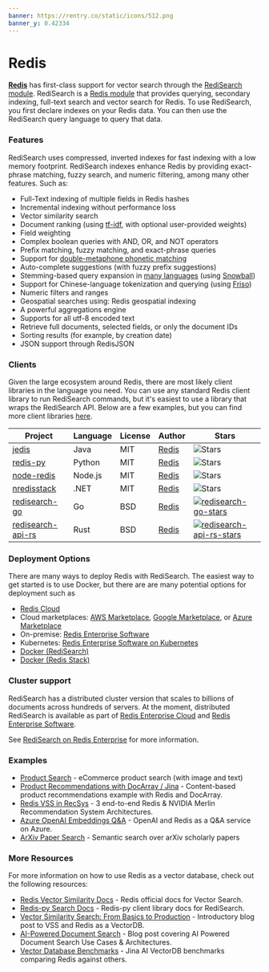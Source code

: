 ```yaml
---
banner: https://rentry.co/static/icons/512.png
banner_y: 0.42334
---
```


# Redis


**[Redis](https://redis.io)** has first-class support for vector search through the [RediSearch module](https://github.com/RediSearch/RediSearch). RediSearch is a [Redis module](https://redis.io/modules) that provides querying, secondary indexing, full-text search and vector search for Redis. To use RediSearch, you first declare indexes on your Redis data. You can then use the RediSearch query language to query that data.

### Features

RediSearch uses compressed, inverted indexes for fast indexing with a low memory footprint. RediSearch indexes enhance Redis by providing exact-phrase matching, fuzzy search, and numeric filtering, among many other features. Such as:

* Full-Text indexing of multiple fields in Redis hashes
* Incremental indexing without performance loss
* Vector similarity search
* Document ranking (using [tf-idf](https://en.wikipedia.org/wiki/Tf%E2%80%93idf), with optional user-provided weights)
* Field weighting
* Complex boolean queries with AND, OR, and NOT operators
* Prefix matching, fuzzy matching, and exact-phrase queries
* Support for [double-metaphone phonetic matching](https://redis.io/docs/stack/search/reference/phonetic_matching/)
* Auto-complete suggestions (with fuzzy prefix suggestions)
* Stemming-based query expansion in [many languages](https://redis.io/docs/stack/search/reference/stemming/) (using [Snowball](http://snowballstem.org/))
* Support for Chinese-language tokenization and querying (using [Friso](https://github.com/lionsoul2014/friso))
* Numeric filters and ranges
* Geospatial searches using: Redis geospatial indexing
* A powerful aggregations engine
* Supports for all utf-8 encoded text
* Retrieve full documents, selected fields, or only the document IDs
* Sorting results (for example, by creation date)
* JSON support through RedisJSON

### Clients

Given the large ecosystem around Redis, there are most likely client libraries in the language you need. You can use any standard Redis client library to run RediSearch commands, but it's easiest to use a library that wraps the RediSearch API. Below are a few examples, but you can find more client libraries [here](https://redis.io/resources/clients/).

| Project | Language | License | Author | Stars |
|----------|---------|--------|---------|-------|
| [jedis][jedis-url] | Java | MIT | [Redis][redis-url] | ![Stars][jedis-stars] |
| [redis-py][redis-py-url] | Python | MIT | [Redis][redis-url] | ![Stars][redis-py-stars] |
| [node-redis][node-redis-url] | Node.js | MIT | [Redis][redis-url] | ![Stars][node-redis-stars] |
| [nredisstack][nredisstack-url] | .NET | MIT | [Redis][redis-url] | ![Stars][nredisstack-stars] |
| [redisearch-go][redisearch-go-url] | Go | BSD | [Redis][redisearch-go-author] | [![redisearch-go-stars]][redisearch-go-url] |
| [redisearch-api-rs][redisearch-api-rs-url] | Rust | BSD | [Redis][redisearch-api-rs-author] | [![redisearch-api-rs-stars]][redisearch-api-rs-url] |

[redis-url]: https://redis.com

[redis-py-url]: https://github.com/redis/redis-py
[redis-py-stars]: https://img.shields.io/github/stars/redis/redis-py.svg?style=social&amp;label=Star&amp;maxAge=2592000
[redis-py-package]: https://pypi.python.org/pypi/redis

[jedis-url]: https://github.com/redis/jedis
[jedis-stars]: https://img.shields.io/github/stars/redis/jedis.svg?style=social&amp;label=Star&amp;maxAge=2592000
[Jedis-package]: https://search.maven.org/artifact/redis.clients/jedis

[nredisstack-url]: https://github.com/redis/nredisstack
[nredisstack-stars]: https://img.shields.io/github/stars/redis/nredisstack.svg?style=social&amp;label=Star&amp;maxAge=2592000
[nredisstack-package]: https://www.nuget.org/packages/nredisstack/

[node-redis-url]: https://github.com/redis/node-redis
[node-redis-stars]: https://img.shields.io/github/stars/redis/node-redis.svg?style=social&amp;label=Star&amp;maxAge=2592000
[node-redis-package]: https://www.npmjs.com/package/redis

[redis-om-python-url]: https://github.com/redis/redis-om-python
[redis-om-python-author]: https://redis.com
[redis-om-python-stars]: https://img.shields.io/github/stars/redis/redis-om-python.svg?style=social&amp;label=Star&amp;maxAge=2592000

[redisearch-go-url]: https://github.com/RediSearch/redisearch-go
[redisearch-go-author]: https://redis.com
[redisearch-go-stars]: https://img.shields.io/github/stars/RediSearch/redisearch-go.svg?style=social&amp;label=Star&amp;maxAge=2592000

[redisearch-api-rs-url]: https://github.com/RediSearch/redisearch-api-rs
[redisearch-api-rs-author]: https://redis.com
[redisearch-api-rs-stars]: https://img.shields.io/github/stars/RediSearch/redisearch-api-rs.svg?style=social&amp;label=Star&amp;maxAge=2592000


### Deployment Options

There are many ways to deploy Redis with RediSearch. The easiest way to get started is to use Docker, but there are are many potential options for deployment such as

- [Redis Cloud](https://redis.com/redis-enterprise-cloud/overview/)
- Cloud marketplaces: [AWS Marketplace](https://aws.amazon.com/marketplace/pp/prodview-e6y7ork67pjwg?sr=0-2&ref_=beagle&applicationId=AWSMPContessa), [Google Marketplace](https://console.cloud.google.com/marketplace/details/redislabs-public/redis-enterprise?pli=1), or [Azure Marketplace](https://azuremarketplace.microsoft.com/en-us/marketplace/apps/garantiadata.redis_enterprise_1sp_public_preview?tab=Overview)
- On-premise: [Redis Enterprise Software](https://redis.com/redis-enterprise-software/overview/)
- Kubernetes: [Redis Enterprise Software on Kubernetes](https://docs.redis.com/latest/kubernetes/)
- [Docker (RediSearch)](https://hub.docker.com/r/redislabs/redisearch)
- [Docker (Redis Stack)](https://hub.docker.com/r/redis/redis-stack)


### Cluster support

RediSearch has a distributed cluster version that scales to billions of documents across hundreds of servers. At the moment, distributed RediSearch is available as part of [Redis Enterprise Cloud](https://redis.com/redis-enterprise-cloud/overview/) and [Redis Enterprise Software](https://redis.com/redis-enterprise-software/overview/).

See [RediSearch on Redis Enterprise](https://redis.com/modules/redisearch/) for more information.

### Examples

- [Product Search](https://github.com/RedisVentures/redis-product-search) - eCommerce product search (with image and text)
- [Product Recommendations with DocArray / Jina](https://github.com/jina-ai/product-recommendation-redis-docarray) - Content-based product recommendations example with Redis and DocArray.
- [Redis VSS in RecSys](https://github.com/RedisVentures/Redis-Recsys) - 3 end-to-end Redis & NVIDIA Merlin Recommendation System Architectures.
- [Azure OpenAI Embeddings Q&A](https://github.com/ruoccofabrizio/azure-open-ai-embeddings-qna) - OpenAI and Redis as a Q&A service on Azure.
- [ArXiv Paper Search](https://github.com/RedisVentures/redis-arXiv-search) - Semantic search over arXiv scholarly papers


### More Resources

For more information on how to use Redis as a vector database, check out the following resources:

- [Redis Vector Similarity Docs](https://redis.io/docs/stack/search/reference/vectors/) - Redis official docs for Vector Search.
- [Redis-py Search Docs](https://redis.readthedocs.io/en/latest/redismodules.html#redisearch-commands) - Redis-py client library docs for RediSearch.
- [Vector Similarity Search: From Basics to Production](https://mlops.community/vector-similarity-search-from-basics-to-production/) - Introductory blog post to VSS and Redis as a VectorDB.
- [AI-Powered Document Search](https://datasciencedojo.com/blog/ai-powered-document-search/) - Blog post covering AI Powered Document Search Use Cases & Architectures.
- [Vector Database Benchmarks](https://jina.ai/news/benchmark-vector-search-databases-with-one-million-data/) - Jina AI VectorDB benchmarks comparing Redis against others.
